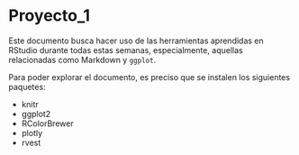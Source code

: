 # Proyecto_1

Este documento busca hacer uso de las herramientas aprendidas en RStudio durante todas estas semanas, especialmente, aquellas relacionadas como Markdown y `ggplot`. 

Para poder explorar el documento, es preciso que se instalen los siguientes paquetes:

- knitr
- ggplot2
- RColorBrewer
- plotly
- rvest

